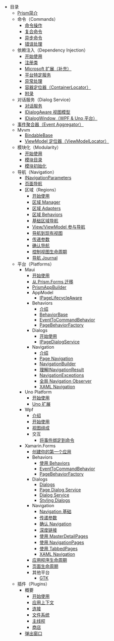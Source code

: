 - 目录
  - [Prism简介](index.md)
  - 命令（Commands）
    - [命令操作](commands/commanding.md)
    - [复合命令](commands/composite-commands.md)
    - [异步命令](commands/async-commands.md)
    - [错误处理](commands/error-handling.md)
  - 依赖注入（Dependency Injection）
    - [开始使用](dependency-injection/index.md)
    - [注册类](dependency-injection/registering-types.md)
    - [Microsoft 扩展（补充）](dependency-injection/servicecollection-supplement.md)
    - [平台特定服务](dependency-injection/platform-specific-services.md)
    - [异常处理](dependency-injection/resolution-errors.md)
    - [容器定位器（ContainerLocator）](dependency-injection/container-locator.md)
    - [附录](dependency-injection/appendix.md)
  - 对话服务（Dialog Service）
    - [对话服务](dialogs/index.md)
    - [IDialogAware 视图模型](dialogs/dialog-aware.md)
    - [IDialogWindow（WPF & Uno 平台）](dialogs/dialog-window.md)
  - [事件聚合器（Event Aggregator）](event-aggregator.md)
  - Mvvm
    - [BindableBase](mvvm/bindablebase.md)
    - [ViewModel 定位器（ViewModelLocator）](mvvm/viewmodel-locator.md)
  - 模块化（Modularity）
    - [开始使用](modularity/index.md)
    - [模块目录](modularity/module-catalog.md)
    - [模块初始化](modularity/module-initialization.md)
  - 导航（Navigation）
    - [INavigationParameters](navigation/navigation-parameters.md)
    - [页面导航](navigation/page-navigation.md)
    - 区域（Regions）
        - [开始使用](navigation/regions/index.md)
        - [区域 Manager](navigation/regions/region-manager.md)
        - [区域 Adapters](navigation/regions/region-adapters.md)
        - [区域 Behaviors](navigation/regions/region-behaviors.md)
        - [基础区域导航](navigation/regions/basic-region-navigation.md)
        - [View/ViewModel 参与导航](navigation/regions/view-viewmodel-participation.md)
        - [导航到现有视图](navigation/regions/navigation-existing-views.md)
        - [传递参数](navigation/regions/passing-parameters.md)
        - [确认导航](navigation/regions/confirming-navigation.md)
        - [控制视图生命周期](navigation/regions/controlling-view-lifetime.md)
        - [导航 Journal](navigation/regions/navigation-journal.md)
  - 平台（Platforms）
    - Maui
      - [开始使用](platforms/maui/index.md)
      - [从 Prism.Forms 迁移](platforms/maui/migrating.md)
      - [PrismAppBuilder](platforms/maui/appbuilder.md)
      - AppModel
        - [IPageLifecycleAware](platforms/maui/appmodel/pagelifecycleaware.md)
      - Behaviors
        - [介绍](platforms/maui/behaviors/index.md)
        - [BehaviorBase<T>](platforms/maui/behaviors/behaviorbase.md)
        - [EventToCommandBehavior](platforms/maui/behaviors/eventtocommandbehavior.md)
        - [PageBehaviorFactory](platforms/maui/behaviors/pagebehaviorfactory.md)
      - Dialogs
        - [开始使用](platforms/maui/dialogs/index.md)
        - [IPageDialogService](platforms/maui/dialogs/pagedialogs.md)
      - Navigation
        - [介绍](platforms/maui/navigation/index.md)
        - [Page Navigation](platforms/maui/navigation/page-navigation.md)
        - [NavigationBuilder](platforms/maui/navigation/navigation-builder.md)
        - [理解INavigationResult](platforms/maui/navigation/navigation-result.md)
        - [NavigationExceptions](platforms/maui/navigation/navigation-exceptions.md)
        - [全局 Navigation Observer](platforms/maui/navigation/global-navigation-observer.md)
        - [XAML Navigation](platforms/maui/navigation/xaml-navigation.md)
    - Uno Platform
      - [开始使用](platforms/uno/index.md)
      - [Uno 扩展](platforms/uno/extensions.md)
    - Wpf
        - [介绍](platforms/wpf/introduction.md)
        - [开始使用](platforms/wpf/getting-started.md)
        - [视图组成](platforms/wpf/view-composition.md)
        - 交互
          - [将事件绑定到命令](platforms/wpf/interactivity/event-to-command.md)
    - Xamarin.Forms
      - [创建你的第一个应用](platforms/xamarin-forms)
      - Behaviors
        - [使用 Behaviors](platforms/xamarin-forms/behaviors/index.md)
        - [EventToCommandBehavior](platforms/xamarin-forms/behaviors/eventtocommandbehavior.md)
        - [PageBehaviorFactory](platforms/xamarin-forms/behaviors/page-behavior-factory.md)
      - Dialogs
        - [Dialogs](platforms/xamarin-forms/dialogs/index.md)
        - [Page Dialog Service](platforms/xamarin-forms/dialogs/page-dialog-service.md)
        - [Dialog Service](platforms/xamarin-forms/dialogs/dialog-service.md)
        - [Styling Dialogs](platforms/xamarin-forms/dialogs/styling-dialogs.md)
      - Navigation
        - [Navigation 基础](platforms/xamarin-forms/navigation/navigation-basics.md)
        - [传递参数](platforms/xamarin-forms/navigation/passing-parameters.md)
        - [确认 Navigation](platforms/xamarin-forms/navigation/confirming-navigation.md)
        - [深度链接](platforms/xamarin-forms/navigation/deep-linking.md)
        - [使用 MasterDetailPages](platforms/xamarin-forms/navigation/working-with-masterdetailpages.md)
        - [使用 NavigationPages](platforms/xamarin-forms/navigation/working-with-navigationpages.md)
        - [使用 TabbedPages](platforms/xamarin-forms/navigation/working-with-tabbedpages.md)
        - [XAML Navigation](platforms/xamarin-forms/navigation/xaml-navigation.md)
      - [应用程序生命周期](platforms/xamarin-forms/application-lifecycle.md)
      - [页面生命周期](platforms/xamarin-forms/page-lifecycle.md)
      - 其他平台
        - [GTK](platforms/xamarin-forms/platform-reference/gtk.md)
  - 插件（Plugins）
    - 概要
      - [开始使用](plugins/essentials/index.md)
      - [应用上下文](plugins/essentials/appcontext.md)
      - [连接](plugins/essentials/connectivity.md)
      - [文件系统](plugins/essentials/filesystem.md)
      - [主线程](plugins/essentials/mainthread.md)
      - [商店](plugins/essentials/stores.md)
    - [弹出窗口](plugins/popups.md)
